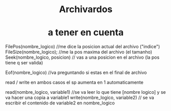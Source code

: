 <h1 align="center">Archivardos</h1>
<!-- <p align="center">
  <img src=  autoplay alt="Descripción de la imagen">
</p> -->

<h1 align="center"> a tener en cuenta </h1>

<p> 
FilePos(nombre_logico) //me dice la posicion actual del archivo ("indice")
FileSize(nombre_logico); //me la pos maxima del archivo (el tamanho)
Seek(nombre_logico, posicion) // vas a una posicion en el archivo (la pos tiene q ser valida)

Eof(nombre_logico) //va preguntando si estas en el final de archivo

read / write
en ambos casos el sp aumenta en 1 automaticamente

read(nombre_logico, variable1) //se va leer lo que tiene [nombre logico] y se va hacer una copia a variable1
write(nombre_logico, variable2) // se va escribir el contenido de variable2 en nombre_logico

</p>
